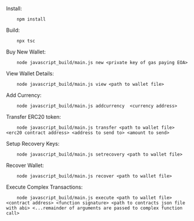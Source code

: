 Install: 

        npm install
    
Build: 

        npx tsc

Buy New Wallet:
    
        node javascript_build/main.js new <private key of gas paying EOA>

View Wallet Details:

        node javascript_build/main.js view <path to wallet file>

Add Currency: 

        node javascript_build/main.js addcurrency  <currency address>

Transfer ERC20 token:

        node javascript_build/main.js transfer <path to wallet file> <erc20 contract address> <address to send to> <amount to send>

Setup Recovery Keys:

        node javascript_build/main.js setrecovery <path to wallet file>

Recover Wallet:

        node javascript_build/main.js recover <path to wallet file>

Execute Complex Transactions:

        node javascript_build/main.js execute <path to wallet file> <contract address> <function signature> <path to contracts json file with abi> <...remainder of arguments are passed to complex function call>